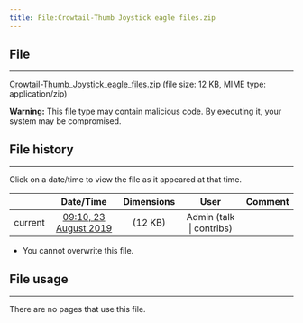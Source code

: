 ```yaml
---
title: File:Crowtail-Thumb Joystick eagle files.zip
---
```


## File
--------

[Crowtail-Thumb_Joystick_eagle_files.zip](https://wiki.elecrow.com/images/5/5a/Crowtail-Thumb_Joystick_eagle_files.zip) (file size: 12 KB, MIME type: application/zip)

**Warning:** This file type may contain malicious code. By executing it, your system may be compromised.

## File history
--------

Click on a date/time to view the file as it appeared at that time.

|         |                          Date/Time                           | Dimensions  |                             User                             | Comment |
| :-----: | :----------------------------------------------------------: | :---------: | :----------------------------------------------------------: | :-----: |
| current | [09:10, 23 August 2019](https://wiki.elecrow.com/images/5/5a/Crowtail-Thumb_Joystick_eagle_files.zip) | (12 KB) | Admin (talk \| contribs) |         |

- You cannot overwrite this file.

## File usage
--------

There are no pages that use this file.